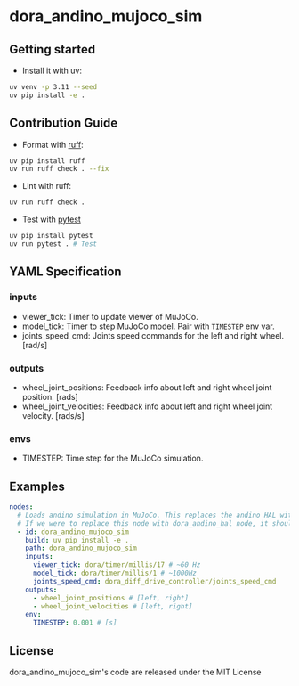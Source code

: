# dora_andino_mujoco_sim

## Getting started

- Install it with uv:

```bash
uv venv -p 3.11 --seed
uv pip install -e .
```

## Contribution Guide

- Format with [ruff](https://docs.astral.sh/ruff/):

```bash
uv pip install ruff
uv run ruff check . --fix
```

- Lint with ruff:

```bash
uv run ruff check .
```

- Test with [pytest](https://github.com/pytest-dev/pytest)

```bash
uv pip install pytest
uv run pytest . # Test
```

## YAML Specification

### inputs
  - viewer_tick: Timer to update viewer of MuJoCo.
  - model_tick: Timer to step MuJoCo model. Pair with `TIMESTEP` env var.
  - joints_speed_cmd: Joints speed commands for the left and right wheel. [rad/s]

### outputs
  - wheel_joint_positions: Feedback info about left and right wheel joint position. [rads]
  - wheel_joint_velocities: Feedback info about left and right wheel joint velocity. [rads/s]

### envs
  - TIMESTEP: Time step for the MuJoCo simulation.

## Examples

```yml
nodes:
  # Loads andino simulation in MuJoCo. This replaces the andino HAL with a simulated version.
  # If we were to replace this node with dora_andino_hal node, it should be able to run the dataflow.
  - id: dora_andino_mujoco_sim
    build: uv pip install -e .
    path: dora_andino_mujoco_sim
    inputs:
      viewer_tick: dora/timer/millis/17 # ~60 Hz
      model_tick: dora/timer/millis/1 # ~1000Hz
      joints_speed_cmd: dora_diff_drive_controller/joints_speed_cmd
    outputs:
      - wheel_joint_positions # [left, right]
      - wheel_joint_velocities # [left, right]
    env:
      TIMESTEP: 0.001 # [s]
```

## License

dora_andino_mujoco_sim's code are released under the MIT License
